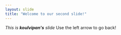 ```yaml
---
layout: slide
title: "Welcome to our second slide!"
---
```

_This is **koulvipan's** slide_
Use the left arrow to go back!
